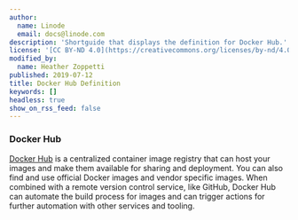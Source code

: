 ```yaml
---
author:
  name: Linode
  email: docs@linode.com
description: 'Shortguide that displays the definition for Docker Hub.'
license: '[CC BY-ND 4.0](https://creativecommons.org/licenses/by-nd/4.0)'
modified_by:
  name: Heather Zoppetti
published: 2019-07-12
title: Docker Hub Definition
keywords: []
headless: true
show_on_rss_feed: false
---
```


### Docker Hub

[Docker Hub](https://hub.docker.com/) is a centralized container image registry that can host your images and make them available for sharing and deployment. You can also find and use official Docker images and vendor specific images. When combined with a remote version control service, like GitHub, Docker Hub can automate the build process for images and can trigger actions for further automation with other services and tooling.
